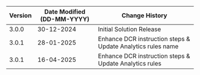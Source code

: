 | **Version** | **Date Modified (DD-MM-YYYY)** | **Change History**                                          |
|-------------|--------------------------------|-------------------------------------------------------------|
| 3.0.0       | 30-12-2024                     | Initial Solution Release                                    |
| 3.0.1       | 28-01-2025                     | Enhance DCR instruction steps & Update Analytics rules name |
| 3.0.1       | 16-04-2025                     | Enhance DCR instruction steps & Update Analytics rules      |
